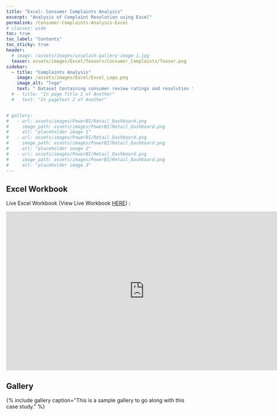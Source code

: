 ```yaml
---
title: "Excel: Consumer Complaints Analysis"
excerpt: "Analysis of Complaint Resolution using Excel"
permalink: /Consumer-Complaints-Analysis-Excel
# classes: wide
toc: true
toc_label: "Contents"
toc_sticky: true
header:
  # image: /assets/images/unsplash-gallery-image-1.jpg
  teaser: assets/images/Excel/Teasers/Consumer_Complaints/Teaser.png
sidebar:
  - title: "Complaints Analysis"
    image: /assets/images/Excel/Excel_Logo.png
    image_alt: "logo"
    text: " Dataset Containing consumer review ratings and resolution times."
  # - title: "In page Title 2 of Another"
  #   text: "In pageText 2 of Another"


# gallery:
#   - url: assets/images/PowerBI/Retail_Dashboard.png
#     image_path: assets/images/PowerBI/Retail_Dashboard.png
#     alt: "placeholder image 1"
#   - url: assets/images/PowerBI/Retail_Dashboard.png
#     image_path: assets/images/PowerBI/Retail_Dashboard.png
#     alt: "placeholder image 2"
#   - url: assets/images/PowerBI/Retail_Dashboard.png
#     image_path: assets/images/PowerBI/Retail_Dashboard.png
#     alt: "placeholder image 3"
---
```


## Excel Workbook

Live Excel Workbook (View Live Workbook <a href="https://onedrive.live.com/view.aspx?resid=CEA95E92A534446E!1277&ithint=file%2cxlsx&authkey=!ALtdbBkuIvT3gAw">HERE</a>) :

<iframe title="E-commerce Case Study" width="745" height="430" src="https://onedrive.live.com/view.aspx?resid=CEA95E92A534446E!1277&ithint=file%2cxlsx&authkey=!ALtdbBkuIvT3gAw" frameborder="0" allowFullScreen="true"></iframe>


## Gallery

{% include gallery caption="This is a sample gallery to go along with this case study." %}